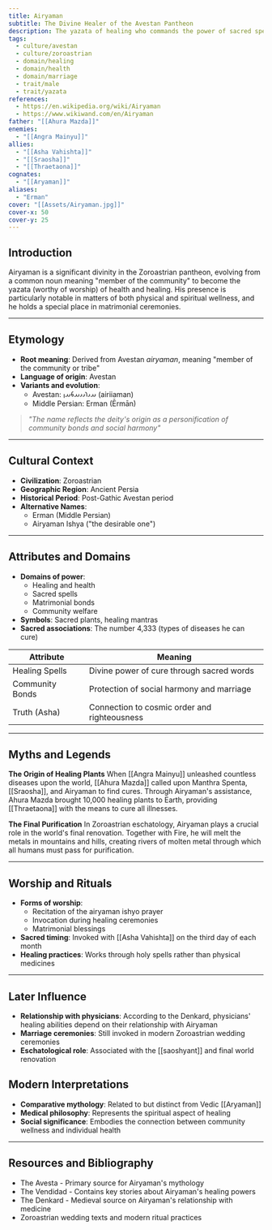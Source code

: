 ```yaml
---
title: Airyaman
subtitle: The Divine Healer of the Avestan Pantheon
description: The yazata of healing who commands the power of sacred spells and stands as guardian of health and matrimonial bonds
tags:
  - culture/avestan
  - culture/zoroastrian
  - domain/healing
  - domain/health
  - domain/marriage
  - trait/male
  - trait/yazata
references:
  - https://en.wikipedia.org/wiki/Airyaman
  - https://www.wikiwand.com/en/Airyaman
father: "[[Ahura Mazda]]"
enemies:
  - "[[Angra Mainyu]]"
allies:
  - "[[Asha Vahishta]]"
  - "[[Sraosha]]"
  - "[[Thraetaona]]"
cognates:
  - "[[Aryaman]]"
aliases:
  - "Erman"
cover: "[[Assets/Airyaman.jpg]]"
cover-x: 50
cover-y: 25
---
```

## Introduction
Airyaman is a significant divinity in the Zoroastrian pantheon, evolving from a common noun meaning "member of the community" to become the yazata (worthy of worship) of health and healing. His presence is particularly notable in matters of both physical and spiritual wellness, and he holds a special place in matrimonial ceremonies.

---

## Etymology

- **Root meaning**: Derived from Avestan *airyaman*, meaning "member of the community or tribe"
- **Language of origin**: Avestan
- **Variants and evolution**: 
  - Avestan: 𐬀𐬌𐬭𐬌𐬌𐬀𐬨𐬀𐬥 (airiiaman)
  - Middle Persian: Erman (Ērmān)

> _"The name reflects the deity's origin as a personification of community bonds and social harmony"_

---

## Cultural Context

- **Civilization**: Zoroastrian
- **Geographic Region**: Ancient Persia
- **Historical Period**: Post-Gathic Avestan period
- **Alternative Names**:
  - Erman (Middle Persian)
  - Airyaman Ishya ("the desirable one")

---

## Attributes and Domains

- **Domains of power**: 
  - Healing and health
  - Sacred spells
  - Matrimonial bonds
  - Community welfare
- **Symbols**: Sacred plants, healing mantras
- **Sacred associations**: The number 4,333 (types of diseases he can cure)

| Attribute | Meaning |
|-----------|----------|
| Healing Spells | Divine power of cure through sacred words |
| Community Bonds | Protection of social harmony and marriage |
| Truth (Asha) | Connection to cosmic order and righteousness |

---

## Myths and Legends

**The Origin of Healing Plants**
When [[Angra Mainyu]] unleashed countless diseases upon the world, [[Ahura Mazda]] called upon Manthra Spenta, [[Sraosha]], and Airyaman to find cures. Through Airyaman's assistance, Ahura Mazda brought 10,000 healing plants to Earth, providing [[Thraetaona]] with the means to cure all illnesses.

**The Final Purification**
In Zoroastrian eschatology, Airyaman plays a crucial role in the world's final renovation. Together with Fire, he will melt the metals in mountains and hills, creating rivers of molten metal through which all humans must pass for purification.

---

## Worship and Rituals

- **Forms of worship**: 
  - Recitation of the airyaman ishyo prayer
  - Invocation during healing ceremonies
  - Matrimonial blessings
- **Sacred timing**: Invoked with [[Asha Vahishta]] on the third day of each month
- **Healing practices**: Works through holy spells rather than physical medicines

---

## Later Influence

- **Relationship with physicians**: According to the Denkard, physicians' healing abilities depend on their relationship with Airyaman
- **Marriage ceremonies**: Still invoked in modern Zoroastrian wedding ceremonies
- **Eschatological role**: Associated with the [[saoshyant]] and final world renovation

## Modern Interpretations

- **Comparative mythology**: Related to but distinct from Vedic [[Aryaman]]
- **Medical philosophy**: Represents the spiritual aspect of healing
- **Social significance**: Embodies the connection between community wellness and individual health

---

## Resources and Bibliography

- The Avesta - Primary source for Airyaman's mythology
- The Vendidad - Contains key stories about Airyaman's healing powers
- The Denkard - Medieval source on Airyaman's relationship with medicine
- Zoroastrian wedding texts and modern ritual practices